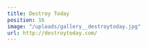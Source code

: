 ```yaml
---
title: Destroy Today
position: 16
image: "/uploads/gallery__destroytoday.jpg"
url: http://destroytoday.com/
---
```



